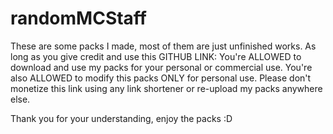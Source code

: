 # randomMCStaff
These are some packs I made, most of them are just unfinished works.
As long as you give credit and use this GITHUB LINK:
You're ALLOWED to download and use my packs for your personal or commercial use.
You're also ALLOWED to modify this packs ONLY for personal use.
Please don't monetize this link using any link shortener or re-upload my packs anywhere else.

Thank you for your understanding, enjoy the packs :D
